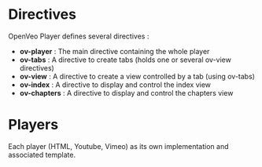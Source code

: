 # Directives

OpenVeo Player defines several directives :

- **ov-player** : The main directive containing the whole player
- **ov-tabs** : A directive to create tabs (holds one or several ov-view directives)
- **ov-view** : A directive to create a view controlled by a tab (using ov-tabs)
- **ov-index** : A directive to display and control the index view
- **ov-chapters** : A directive to display and control the chapters view

# Players

Each player (HTML, Youtube, Vimeo) as its own implementation and associated template.
